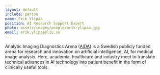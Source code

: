 ```yaml
---
layout: default
include: person
name: Erik Ylipää
position: AI Research Support Expert
photo: assets/images/people/erik-ylipaa.jpg
email: erik.ylipaa@liu.se
---
```

Analytic Imaging Diagnostics Arena ([AIDA](https://medtech4health.se/aida)) is a
Swedish publicly funded arena for research and innovation on artificial
intelligence, AI, for medical image analysis. Here, academia, healthcare and
industry meet to translate technical advances in AI technology into patient
benefit in the form of clinically useful tools.